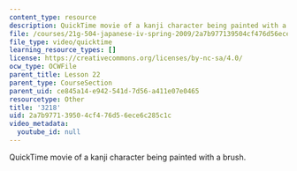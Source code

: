 ```yaml
---
content_type: resource
description: QuickTime movie of a kanji character being painted with a brush.
file: /courses/21g-504-japanese-iv-spring-2009/2a7b977139504cf476d56ece6c285c1c_3218.mov
file_type: video/quicktime
learning_resource_types: []
license: https://creativecommons.org/licenses/by-nc-sa/4.0/
ocw_type: OCWFile
parent_title: Lesson 22
parent_type: CourseSection
parent_uid: ce845a14-e942-541d-7d56-a411e07e0465
resourcetype: Other
title: '3218'
uid: 2a7b9771-3950-4cf4-76d5-6ece6c285c1c
video_metadata:
  youtube_id: null
---
```

QuickTime movie of a kanji character being painted with a brush.
